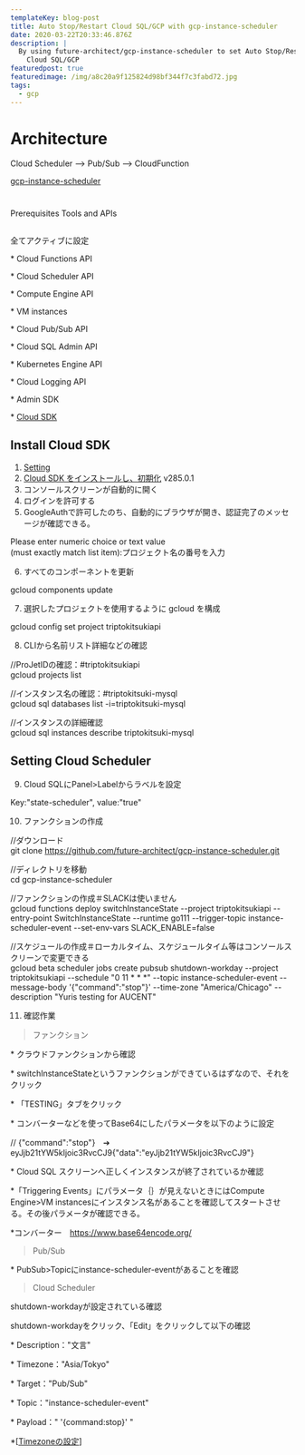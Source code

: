 ```yaml
---
templateKey: blog-post
title: Auto Stop/Restart Cloud SQL/GCP with gcp-instance-scheduler
date: 2020-03-22T20:33:46.876Z
description: |
  By using future-architect/gcp-instance-scheduler to set Auto Stop/Restart
    Cloud SQL/GCP
featuredpost: true
featuredimage: /img/a8c20a9f125824d98bf344f7c3fabd72.jpg
tags:
  - gcp
---
```

# Architecture

Cloud Scheduler --> Pub/Sub --> CloudFunction

[gcp-instance-scheduler](https://cloud.google.com/scheduler/docs/start-and-stop-compute-engine-instances-on-a-schedule)

# 

Prerequisites Tools and APIs

## 

全てアクティブに設定

\* Cloud Functions API

\* Cloud Scheduler API

\* Compute Engine API

\* VM instances

\* Cloud Pub/Sub API

\* Cloud SQL Admin API

\* Kubernetes Engine API

\* Cloud Logging API

\* Admin SDK

\* [Cloud SDK](https://cloud.google.com/sdk/docs)

## Install Cloud SDK

1. [Setting](https://cloud.google.com/scheduler/docs/setup)
2. [Cloud SDK をインストールし、初期化](https://cloud.google.com/sdk/docs)
   v285.0.1
3. コンソールスクリーンが自動的に開く
4. ログインを許可する
5. GoogleAuthで許可したのち、自動的にブラウザが開き、認証完了のメッセージが確認できる。

Please enter numeric choice or text value \
(must exactly match list item):プロジェクト名の番号を入力

6. すべてのコンポーネントを更新

gcloud components update

7. 選択したプロジェクトを使用するように gcloud を構成

gcloud config set project triptokitsukiapi

8. CLIから名前リスト詳細などの確認

//ProJetIDの確認：#triptokitsukiapi\
gcloud projects list

//インスタンス名の確認：#triptokitsuki-mysql\
gcloud sql databases list -i=triptokitsuki-mysql

//インスタンスの詳細確認\
gcloud sql instances describe triptokitsuki-mysql

## 

## Setting Cloud Scheduler

9. Cloud SQLにPanel>Labelからラベルを設定

Key:"state-scheduler", value:"true"

10. ファンクションの作成

//ダウンロード\
git clone https://github.com/future-architect/gcp-instance-scheduler.git

//ディレクトリを移動\
cd gcp-instance-scheduler

//ファンクションの作成＃SLACKは使いません\
gcloud functions deploy switchInstanceState --project triptokitsukiapi --entry-point SwitchInstanceState --runtime go111 --trigger-topic instance-scheduler-event --set-env-vars SLACK_ENABLE=false

//スケジュールの作成＃ローカルタイム、スケジュールタイム等はコンソールスクリーンで変更できる\
gcloud beta scheduler jobs create pubsub shutdown-workday --project triptokitsukiapi --schedule "0 11 \* \* *" --topic instance-scheduler-event --message-body '{"command":"stop"}' --time-zone "America/Chicago" --description "Yuris testing for AUCENT"

11. 確認作業

> ファンクション

\* クラウドファンクションから確認

\* switchInstanceStateというファンクションができているはずなので、それをクリック

\* 「TESTING」タブをクリック

\* コンバーターなどを使ってBase64にしたパラメータを以下のように設定

// {"command":"stop"}　➔　eyJjb21tYW5kIjoic3RvcCJ9{"data":"eyJjb21tYW5kIjoic3RvcCJ9"}

\* Cloud SQL スクリーンへ正しくインスタンスが終了されているか確認

\*「Triggering Events」にパラメータ｛｝が見えないときにはCompute Engine>VM instancesにインスタンス名があることを確認してスタートさせる。その後パラメータが確認できる。

\*コンバーター　https://www.base64encode.org/

>  Pub/Sub

\* PubSub>Topicにinstance-scheduler-eventがあることを確認

>   Cloud Scheduler

shutdown-workdayが設定されている確認

shutdown-workdayをクリック、「Edit」をクリックして以下の確認

\* Description："文言"

\* Timezone："Asia/Tokyo"

\* Target："Pub/Sub"

\* Topic："instance-scheduler-event"

\* Payload：" '{command:stop}' "

\*[[Timezoneの設定](https://cloud.google.com/scheduler/docs/configuring/cron-job-schedules?&_ga=2.126554309.-97734128.1583107689&_gac=1.15193796.1584735989.Cj0KCQjw09HzBRDrARIsAG60GP9vWXwJSKzEVNcIeYnS5IX5dh-v3nYqXbiN8TGS_cj84VXQryifK40aAqx6EALw_wcB#defining_the_job_schedule)]
